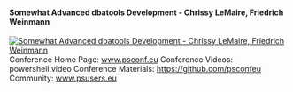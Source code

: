 ﻿#### Somewhat Advanced dbatools Development - Chrissy LeMaire, Friedrich Weinmann

[![Somewhat Advanced dbatools Development - Chrissy LeMaire, Friedrich Weinmann](https://i4.ytimg.com/vi/w3eOdSy9CDs/hqdefault.jpg "Somewhat Advanced dbatools Development - Chrissy LeMaire, Friedrich Weinmann")](https://www.youtube.com/watch?v=w3eOdSy9CDs)
Conference Home Page: www.psconf.eu
Conference Videos: powershell.video
Conference Materials: https://github.com/psconfeu
Community: www.psusers.eu


